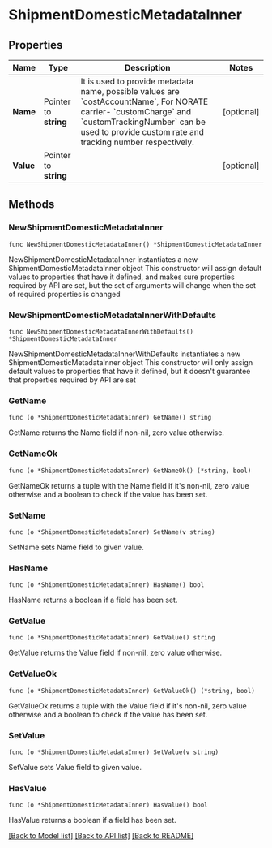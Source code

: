 # ShipmentDomesticMetadataInner

## Properties

Name | Type | Description | Notes
------------ | ------------- | ------------- | -------------
**Name** | Pointer to **string** | It is used to provide metadata name, possible values are &#x60;costAccountName&#x60;, For NORATE carrier- &#x60;customCharge&#x60; and &#x60;customTrackingNumber&#x60; can be used to provide custom rate and tracking number respectively. | [optional] 
**Value** | Pointer to **string** |  | [optional] 

## Methods

### NewShipmentDomesticMetadataInner

`func NewShipmentDomesticMetadataInner() *ShipmentDomesticMetadataInner`

NewShipmentDomesticMetadataInner instantiates a new ShipmentDomesticMetadataInner object
This constructor will assign default values to properties that have it defined,
and makes sure properties required by API are set, but the set of arguments
will change when the set of required properties is changed

### NewShipmentDomesticMetadataInnerWithDefaults

`func NewShipmentDomesticMetadataInnerWithDefaults() *ShipmentDomesticMetadataInner`

NewShipmentDomesticMetadataInnerWithDefaults instantiates a new ShipmentDomesticMetadataInner object
This constructor will only assign default values to properties that have it defined,
but it doesn't guarantee that properties required by API are set

### GetName

`func (o *ShipmentDomesticMetadataInner) GetName() string`

GetName returns the Name field if non-nil, zero value otherwise.

### GetNameOk

`func (o *ShipmentDomesticMetadataInner) GetNameOk() (*string, bool)`

GetNameOk returns a tuple with the Name field if it's non-nil, zero value otherwise
and a boolean to check if the value has been set.

### SetName

`func (o *ShipmentDomesticMetadataInner) SetName(v string)`

SetName sets Name field to given value.

### HasName

`func (o *ShipmentDomesticMetadataInner) HasName() bool`

HasName returns a boolean if a field has been set.

### GetValue

`func (o *ShipmentDomesticMetadataInner) GetValue() string`

GetValue returns the Value field if non-nil, zero value otherwise.

### GetValueOk

`func (o *ShipmentDomesticMetadataInner) GetValueOk() (*string, bool)`

GetValueOk returns a tuple with the Value field if it's non-nil, zero value otherwise
and a boolean to check if the value has been set.

### SetValue

`func (o *ShipmentDomesticMetadataInner) SetValue(v string)`

SetValue sets Value field to given value.

### HasValue

`func (o *ShipmentDomesticMetadataInner) HasValue() bool`

HasValue returns a boolean if a field has been set.


[[Back to Model list]](../README.md#documentation-for-models) [[Back to API list]](../README.md#documentation-for-api-endpoints) [[Back to README]](../README.md)


